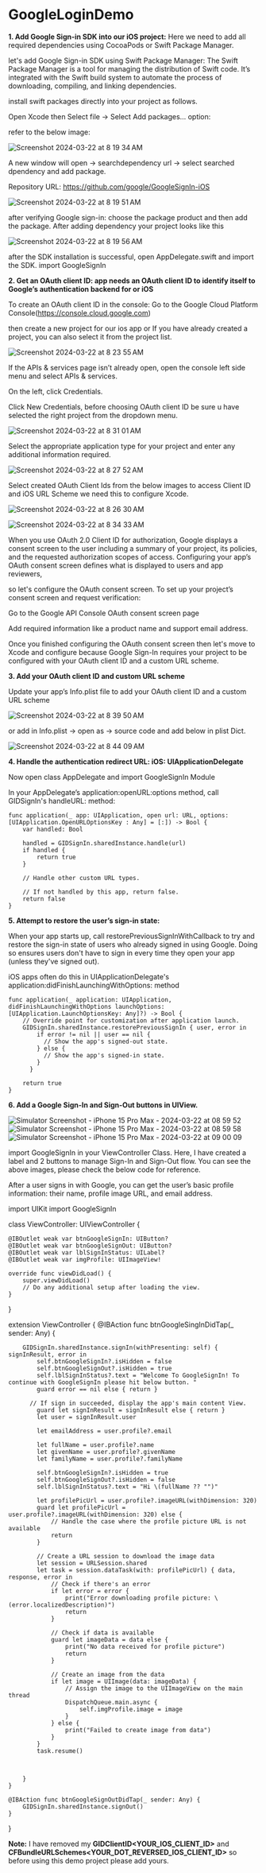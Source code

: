 # GoogleLoginDemo

**1. Add Google Sign-in SDK into our iOS project:**
Here we need to add all required dependencies using CocoaPods or Swift Package Manager.

let's add Google Sign-in SDK using Swift Package Manager: 
The Swift Package Manager is a tool for managing the distribution of Swift code. It’s integrated with the Swift build system to automate the process of downloading, compiling, and linking dependencies.

install swift packages directly into your project as follows.

Open Xcode then Select file → Select Add packages… option:

refer to the below image:

![Screenshot 2024-03-22 at 8 19 34 AM](https://github.com/KalpeshKalsariya/GoogleLoginDemo/assets/38584779/8b23ff41-362c-4479-88f8-209d9118606f)

A new window will open → searchdependency url → select searched dpendency and add package.

Repository URL: https://github.com/google/GoogleSignIn-iOS

![Screenshot 2024-03-22 at 8 19 51 AM](https://github.com/KalpeshKalsariya/GoogleLoginDemo/assets/38584779/8c83c942-92f9-49b4-b1be-81a30e727e9d)

after verifying Google sign-in: choose the package product and then add the package. After adding dependency your project looks like this

![Screenshot 2024-03-22 at 8 19 56 AM](https://github.com/KalpeshKalsariya/GoogleLoginDemo/assets/38584779/98132d1c-1fa0-4e41-b4fb-94aba86ba27c)

after the SDK installation is successful, open AppDelegate.swift and import the SDK. import GoogleSignIn

**2. Get an OAuth client ID: app needs an OAuth client ID to identify itself to Google’s authentication backend for or iOS**

To create an OAuth client ID in the console: Go to the Google Cloud Platform Console(https://console.cloud.google.com)

then create a new project for our ios app or If you have already created a project, you can also select it from the project list.

![Screenshot 2024-03-22 at 8 23 55 AM](https://github.com/KalpeshKalsariya/GoogleLoginDemo/assets/38584779/087f5857-7195-4fbd-8e61-6aec32f751ae)

If the APIs & services page isn’t already open, open the console left side menu and select APIs & services.

On the left, click Credentials.

Click New Credentials, before choosing OAuth client ID be sure u have selected the right project from the dropdown menu.

![Screenshot 2024-03-22 at 8 31 01 AM](https://github.com/KalpeshKalsariya/GoogleLoginDemo/assets/38584779/b43e1d02-371b-464b-8381-628ba472456f)

Select the appropriate application type for your project and enter any additional information required.

![Screenshot 2024-03-22 at 8 27 52 AM](https://github.com/KalpeshKalsariya/GoogleLoginDemo/assets/38584779/f7524857-1e78-404f-9bd3-90a028b45e33)

Select created OAuth Client Ids from the below images to access Client ID and iOS URL Scheme we need this to configure Xcode.

![Screenshot 2024-03-22 at 8 26 30 AM](https://github.com/KalpeshKalsariya/GoogleLoginDemo/assets/38584779/f77f8ebb-6ee8-4e49-82c7-b9d696982ae0)

![Screenshot 2024-03-22 at 8 34 33 AM](https://github.com/KalpeshKalsariya/GoogleLoginDemo/assets/38584779/06288016-9bb1-4252-8fc8-7ae7e68b3b98)

When you use OAuth 2.0 Client ID for authorization, Google displays a consent screen to the user including a summary of your project, its policies, and the requested authorization scopes of access. Configuring your app’s OAuth consent screen defines what is displayed to users and app reviewers,

so let's configure the OAuth consent screen. To set up your project’s consent screen and request verification:

Go to the Google API Console OAuth consent screen page

Add required information like a product name and support email address.

Once you finished configuring the OAuth consent screen then let's move to Xcode and configure because Google Sign-In requires your project to be configured with your OAuth client ID and a custom URL scheme.

**3. Add your OAuth client ID and custom URL scheme**

Update your app’s Info.plist file to add your OAuth client ID and a custom URL scheme

![Screenshot 2024-03-22 at 8 39 50 AM](https://github.com/KalpeshKalsariya/GoogleLoginDemo/assets/38584779/ae8164b9-dd42-4d9e-849a-825eecbf0397)

or add in Info.plist → open as → source code and add below in plist Dict.

![Screenshot 2024-03-22 at 8 44 09 AM](https://github.com/KalpeshKalsariya/GoogleLoginDemo/assets/38584779/cfae121a-9959-47d9-8cd5-534ff391adab)

**4. Handle the authentication redirect URL: iOS: UIApplicationDelegate**

Now open class AppDelegate and import GoogleSignIn Module

In your AppDelegate’s application:openURL:options method, call GIDSignIn's handleURL: method:



    func application(_ app: UIApplication, open url: URL, options: [UIApplication.OpenURLOptionsKey : Any] = [:]) -> Bool {
        var handled: Bool
        
        handled = GIDSignIn.sharedInstance.handle(url)
        if handled {
            return true
        }
        
        // Handle other custom URL types.
        
        // If not handled by this app, return false.
        return false
    }

**5. Attempt to restore the user’s sign-in state:**

When your app starts up, call restorePreviousSignInWithCallback to try and restore the sign-in state of users who already signed in using Google. Doing so ensures users don't have to sign in every time they open your app (unless they've signed out).

iOS apps often do this in UIApplicationDelegate's application:didFinishLaunchingWithOptions: method


    func application(_ application: UIApplication, didFinishLaunchingWithOptions launchOptions: [UIApplication.LaunchOptionsKey: Any]?) -> Bool {
        // Override point for customization after application launch.
        GIDSignIn.sharedInstance.restorePreviousSignIn { user, error in
            if error != nil || user == nil {
              // Show the app's signed-out state.
            } else {
              // Show the app's signed-in state.
            }
          }
        
        return true
    }


**6. Add a Google Sign-In and Sign-Out buttons in UIView.**

![Simulator Screenshot - iPhone 15 Pro Max - 2024-03-22 at 08 59 52](https://github.com/KalpeshKalsariya/GoogleLoginDemo/assets/38584779/2954a0cc-5fcc-4635-b89d-38df8a974cfd)
![Simulator Screenshot - iPhone 15 Pro Max - 2024-03-22 at 08 59 58](https://github.com/KalpeshKalsariya/GoogleLoginDemo/assets/38584779/cb257296-d190-428a-abb6-fb27919d535f)
![Simulator Screenshot - iPhone 15 Pro Max - 2024-03-22 at 09 00 09](https://github.com/KalpeshKalsariya/GoogleLoginDemo/assets/38584779/1c3ed0ca-8f86-44bd-aac5-5b81f98ecc8a)

import GoogleSignIn in your ViewController Class. Here, I have created a label and 2 buttons to manage Sign-In and Sign-Out flow. You can see the above images, please check the below code for reference.

After a user signs in with Google, you can get the user’s basic profile information: their name, profile image URL, and email address.



import UIKit
import GoogleSignIn

class ViewController: UIViewController {

    @IBOutlet weak var btnGoogleSignIn: UIButton?
    @IBOutlet weak var btnGoogleSignOut: UIButton?
    @IBOutlet weak var lblSignInStatus: UILabel?
    @IBOutlet weak var imgProfile: UIImageView!
    
    override func viewDidLoad() {
        super.viewDidLoad()        
        // Do any additional setup after loading the view.
    }


}

extension ViewController {
    @IBAction func btnGoogleSingInDidTap(_ sender: Any) {
        
        GIDSignIn.sharedInstance.signIn(withPresenting: self) { signInResult, error in
            self.btnGoogleSignIn?.isHidden = false
            self.btnGoogleSignOut?.isHidden = true
            self.lblSignInStatus?.text = "Welcome To GoogleSignIn! To continue with GoogleSignIn please hit below button. "
            guard error == nil else { return }

          // If sign in succeeded, display the app's main content View.
            guard let signInResult = signInResult else { return }
            let user = signInResult.user

            let emailAddress = user.profile?.email

            let fullName = user.profile?.name
            let givenName = user.profile?.givenName
            let familyName = user.profile?.familyName
            
            self.btnGoogleSignIn?.isHidden = true
            self.btnGoogleSignOut?.isHidden = false
            self.lblSignInStatus?.text = "Hi \(fullName ?? "")"
            
            let profilePicUrl = user.profile?.imageURL(withDimension: 320)
            guard let profilePicUrl = user.profile?.imageURL(withDimension: 320) else {
                // Handle the case where the profile picture URL is not available
                return
            }

            // Create a URL session to download the image data
            let session = URLSession.shared
            let task = session.dataTask(with: profilePicUrl) { data, response, error in
                // Check if there's an error
                if let error = error {
                    print("Error downloading profile picture: \(error.localizedDescription)")
                    return
                }

                // Check if data is available
                guard let imageData = data else {
                    print("No data received for profile picture")
                    return
                }

                // Create an image from the data
                if let image = UIImage(data: imageData) {
                    // Assign the image to the UIImageView on the main thread
                    DispatchQueue.main.async {
                        self.imgProfile.image = image
                    }
                } else {
                    print("Failed to create image from data")
                }
            }
            task.resume()
            
            
             
        }
    }
    
    @IBAction func btnGoogleSignOutDidTap(_ sender: Any) {
        GIDSignIn.sharedInstance.signOut()
    }
}

**Note:** I have removed my **GIDClientID<YOUR_IOS_CLIENT_ID>** and **CFBundleURLSchemes<YOUR_DOT_REVERSED_IOS_CLIENT_ID>** so before using this demo project please add yours.
